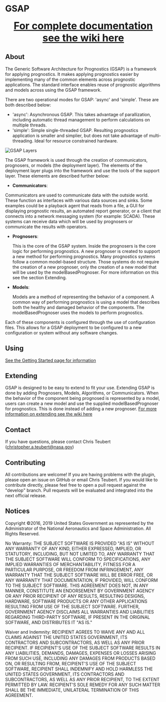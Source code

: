 # GSAP

<font size="+3"><div align="center"> **[For complete documentation see the wiki
here](https://github.com/nasa/GSAP/wiki)** </div></font>

## About
The Generic Software Architecture for Prognostics (GSAP) is a framework for
applying prognostics. It makes applying prognostics easier by implementing many
of the common elements across prognostic applications. The standard interface
enables reuse of prognostic algorithms and models across using the GSAP
framework.

There are two operational modes for GSAP: 'async' and 'simple'. These are both described below:
* 'async': Asynchronous GSAP. This takes advantage of parallization, including automatic thread management to perform calculations on multiple threads. 
* 'simple': Simple single-threaded GSAP. Resulting prognostics application is smaller and simplier, but does not take advantage of multi-threading. Ideal for resource constrained hardware. 

![GSAP Layers](images/Layers.png)

The GSAP framework is used through the creation of communicators, prognosers, or
models (the deployment layer). The elements of the deployment layer plugs into
the framework and use the tools of the support layer. These elements are
described further below:

* **Communicators**:

Communicators are used to communicate data with the outside world. These
function as interfaces with various data sources and sinks. Some examples could
be a playback agent that reads from a file, a GUI for displaying prognostic
results, an automated report generator, or a client that connects into a network
messaging system (for example: SCADA). These systems can receive data which will
be used by prognosers or communicate the results with operators.

* **Prognosers**:

  This is the core of the GSAP system. Inside the prognosers is the core logic for performing prognostics. A new prognoser is created to support a new method for performing prognostics. Many prognostics systems follow a common model-based structure. Those systems do not require the creation of a new prognoser, only the creation of a new model that will be used by the modelBasedPrognoser. For more information on this see the section Extending.

* **Models**:

  Models are a method of representing the behavior of a component. A common way of performing prognostics is using a model that describes both the healthy and damaged behavior of the components. The modelBasedPrognoser uses the models to perform prognostics.

Each of these components is configured through the use of configuration files.
This allows for a GSAP deployment to be configured to a new configuration or
system without any software changes.

## Using
[See the Getting Started page for
information](https://github.com/nasa/GSAP/wiki/Getting-Started)

## Extending
GSAP is designed to be easy to extend to fit your use. Extending GSAP is done by
adding Prognosers, Models, Algorithms, or Communicators. When the behavior of the component
being prognosed is represented by a model, users can create a new model and use
the supplied modelBasedPrognoser for prognostics. This is done instead of adding
a new prognoser. [For more information on extending see the wiki
here](https://github.com/nasa/GSAP/wiki)

## Contact
If you have questions, please contact Chris Teubert
(christopher.a.teubert@nasa.gov)

## Contributing
All contributions are welcome! If you are having problems with the plugin, please open an issue on GitHub or email Chris Teubert. If you would like to contribute directly, please feel free to open a pull request against the "develop" branch. Pull requests will be evaluated and integrated into the next official release.

## Notices

Copyright ©2016, 2019 United States Government as represented by the Administrator of the National Aeronautics and Space Administration. All Rights Reserved.

No Warranty: THE SUBJECT SOFTWARE IS PROVIDED "AS IS" WITHOUT ANY WARRANTY OF
ANY KIND, EITHER EXPRESSED, IMPLIED, OR STATUTORY, INCLUDING, BUT NOT LIMITED
TO, ANY WARRANTY THAT THE SUBJECT SOFTWARE WILL CONFORM TO SPECIFICATIONS, ANY
IMPLIED WARRANTIES OF MERCHANTABILITY, FITNESS FOR A PARTICULAR PURPOSE, OR
FREEDOM FROM INFRINGEMENT, ANY WARRANTY THAT THE SUBJECT SOFTWARE WILL BE ERROR
FREE, OR ANY WARRANTY THAT DOCUMENTATION, IF PROVIDED, WILL CONFORM TO THE
SUBJECT SOFTWARE. THIS AGREEMENT DOES NOT, IN ANY MANNER, CONSTITUTE AN
ENDORSEMENT BY GOVERNMENT AGENCY OR ANY PRIOR RECIPIENT OF ANY RESULTS,
RESULTING DESIGNS, HARDWARE, SOFTWARE PRODUCTS OR ANY OTHER APPLICATIONS
RESULTING FROM USE OF THE SUBJECT SOFTWARE.  FURTHER, GOVERNMENT AGENCY
DISCLAIMS ALL WARRANTIES AND LIABILITIES REGARDING THIRD-PARTY SOFTWARE, IF
PRESENT IN THE ORIGINAL SOFTWARE, AND DISTRIBUTES IT "AS IS."

Waiver and Indemnity: RECIPIENT AGREES TO WAIVE ANY AND ALL CLAIMS AGAINST THE
UNITED STATES GOVERNMENT, ITS CONTRACTORS AND SUBCONTRACTORS, AS WELL AS ANY
PRIOR RECIPIENT.  IF RECIPIENT'S USE OF THE SUBJECT SOFTWARE RESULTS IN ANY
LIABILITIES, DEMANDS, DAMAGES, EXPENSES OR LOSSES ARISING FROM SUCH USE,
INCLUDING ANY DAMAGES FROM PRODUCTS BASED ON, OR RESULTING FROM, RECIPIENT'S USE
OF THE SUBJECT SOFTWARE, RECIPIENT SHALL INDEMNIFY AND HOLD HARMLESS THE UNITED
STATES GOVERNMENT, ITS CONTRACTORS AND SUBCONTRACTORS, AS WELL AS ANY PRIOR
RECIPIENT, TO THE EXTENT PERMITTED BY LAW.  RECIPIENT'S SOLE REMEDY FOR ANY SUCH
MATTER SHALL BE THE IMMEDIATE, UNILATERAL TERMINATION OF THIS AGREEMENT.
